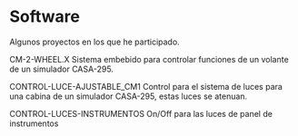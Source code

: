 # Software
 Algunos proyectos en los que he participado.
 
 CM-2-WHEEL.X
  Sistema embebido para controlar funciones de un volante de un simulador CASA-295.
 
 CONTROL-LUCE-AJUSTABLE_CM1
  Control para el sistema de luces para una cabina de un simulador CASA-295, estas luces se atenuan.
  
 CONTROL-LUCES-INSTRUMENTOS
  On/Off para las luces de panel de instrumentos
